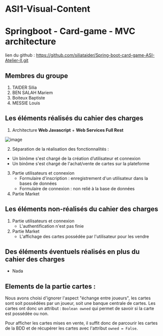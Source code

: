 # ASI1-Visual-Content

# Springboot - Card-game - MVC architecture

lien du github : https://github.com/siliataider/Spring-boot-card-game-ASI-Atelier-II.git

## Membres du groupe
1. TAIDER Silia
2. BEN SALAH Mariem
3. Boiteux Baptiste
4. MESSIE Louis
## Les éléments réalisés du cahier des charges
1. Architecture __Web Javascript__ + __Web Services Full Rest__

![image](https://user-images.githubusercontent.com/69010419/168466922-d5e126da-530b-4d4d-9996-6bf331546a90.png)

2. Séparation de la réalisation des fonctionnalités :
  * Un binôme s'est chargé de la création d’utilisateur et connexion
  * Un binôme s'est chargé de l'achat/vente de cartes sur la plateforme
3. Partie utilisateurs et connexion 
      * Formulaire d'inscription : enregistrement d'un utilisateur dans la bases de données 
      * Formulaire de connexion : non relié à la base de données 
4. Partie Market
## Les éléments non-réalisés du cahier des charges
1. Partie utilisateurs et connexion
   * L'authentification n'est pas finie
2. Partie Market
   * L'affichage des cartes possédée par l'utilisateur pour les vendre

## Des éléments éventuels réalisés en plus du cahier des charges
* Nada

## Elements de la partie cartes : 
Nous avons choisi d'ignorer l'aspect "échange entre joueurs", les cartes sont soit possédées par un joueur, soit une banque centrale de cartes. Les cartes ont donc un attribut : `Boolean owned` qui permet de savoir si la carte est possédée ou non.

Pour afficher les cartes mises en vente, il suffit donc de parcourir les cartes de la BDD et de récupérer les cartes avec l'attribut `owned = False`.
